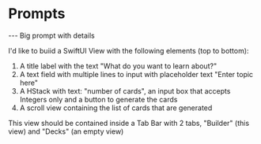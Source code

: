 # Prompts
--- Big prompt with details

I'd like to buiid a SwiftUI View with the following elements (top to bottom):
1. A title label with the text "What do you want to learn about?"
2. A text field with multiple lines to input with placeholder text "Enter topic here"
3. A HStack with text: "number of cards", an input box that accepts Integers only and a button to generate the cards
4. A scroll view containing the list of cards that are generated

This view should be contained inside a Tab Bar with 2 tabs, "Builder" (this view) and "Decks" (an empty view)